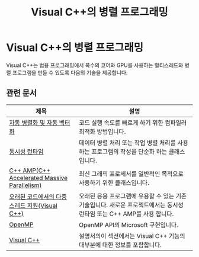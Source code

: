 ﻿---
title: Visual C++의 병렬 프로그래밍
ms.date: 11/04/2016
ms.assetid: f5c28ab6-a1d9-492f-b207-05e8aee73e96
ms.openlocfilehash: c2ac9d983ad492d9d367cc30119e78156a23a2bb
ms.sourcegitcommit: 6052185696adca270bc9bdbec45a626dd89cdcdd
ms.translationtype: MT
ms.contentlocale: ko-KR
ms.lasthandoff: 10/31/2018
ms.locfileid: "50659006"
---
# <a name="parallel-programming-in-visual-c"></a>Visual C++의 병렬 프로그래밍

Visual C++는 범용 프로그래밍에서 복수의 코어와 GPU를 사용하는 멀티스레드와 병렬 프로그램을 만들 수 있도록 다음의 기술을 제공합니다.

## <a name="related-articles"></a>관련 문서

|제목|설명|
|-----------|-----------------|
|[자동 병렬화 및 자동 벡터화](auto-parallelization-and-auto-vectorization.md)|코드 실행 속도를 빠르게 하기 위한 컴파일러 최적화 방법입니다.|
|[동시성 런타임](concrt/concurrency-runtime.md)|데이터 병렬 처리 또는 작업 병렬 처리를 사용 하는 프로그램의 작성을 단순화 하는 클래스입니다.|
|[C++ AMP(C++ Accelerated Massive Parallelism)](amp/cpp-amp-cpp-accelerated-massive-parallelism.md)|최신 그래픽 프로세서를 일반적인 목적으로 사용하기 위한 클래스입니다.|
|[오래된 코드에서의 다중 스레드 지원(Visual C++)](multithreading-support-for-older-code-visual-cpp.md)|오래된 응용 프로그램에 유용할 수 있는 기존 기술입니다. 새로운 프로젝트에서는 동시성 런타임 또는 C++ AMP를 사용 합니다.|
|[OpenMP](openmp/openmp-in-visual-cpp.md)|OpenMP API의 Microsoft 구현입니다.|
|[Visual C++](../visual-cpp-in-visual-studio.md)|설명서의이 섹션에서는 Visual C++ 기능의 대부분에 대한 정보를 포함합니다.|
